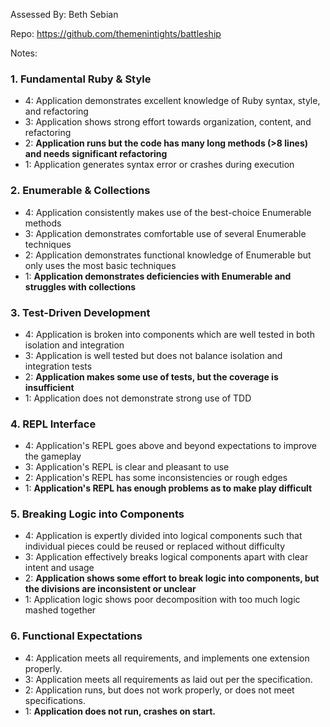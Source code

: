 Assessed By: Beth Sebian

Repo: https://github.com/themenintights/battleship

Notes:


### 1. Fundamental Ruby & Style
* 4:  Application demonstrates excellent knowledge of Ruby syntax, style, and refactoring
* 3:  Application shows strong effort towards organization, content, and refactoring
* 2:  **Application runs but the code has many long methods (>8 lines) and needs significant refactoring**
* 1:  Application generates syntax error or crashes during execution

### 2. Enumerable & Collections

* 4: Application consistently makes use of the best-choice Enumerable methods
* 3: Application demonstrates comfortable use of several Enumerable techniques
* 2: Application demonstrates functional knowledge of Enumerable but only uses the most basic techniques
* 1: **Application demonstrates deficiencies with Enumerable and struggles with collections**

### 3. Test-Driven Development

* 4: Application is broken into components which are well tested in both isolation and integration
* 3: Application is well tested but does not balance isolation and integration tests
* 2: **Application makes some use of tests, but the coverage is insufficient**
* 1: Application does not demonstrate strong use of TDD

### 4. REPL Interface

* 4: Application's REPL goes above and beyond expectations to improve the gameplay
* 3: Application's REPL is clear and pleasant to use
* 2: Application's REPL has some inconsistencies or rough edges
* 1: **Application's REPL has enough problems as to make play difficult**

### 5. Breaking Logic into Components

* 4: Application is expertly divided into logical components such that individual pieces could be reused or replaced without difficulty
* 3: Application effectively breaks logical components apart with clear intent and usage
* 2: **Application shows some effort to break logic into components, but the divisions are inconsistent or unclear**
* 1: Application logic shows poor decomposition with too much logic mashed together

### 6. Functional Expectations

* 4: Application meets all requirements, and implements one extension properly.
* 3: Application meets all requirements as laid out per the specification.
* 2: Application runs, but does not work properly, or does not meet specifications.
* 1: **Application does not run, crashes on start.**
